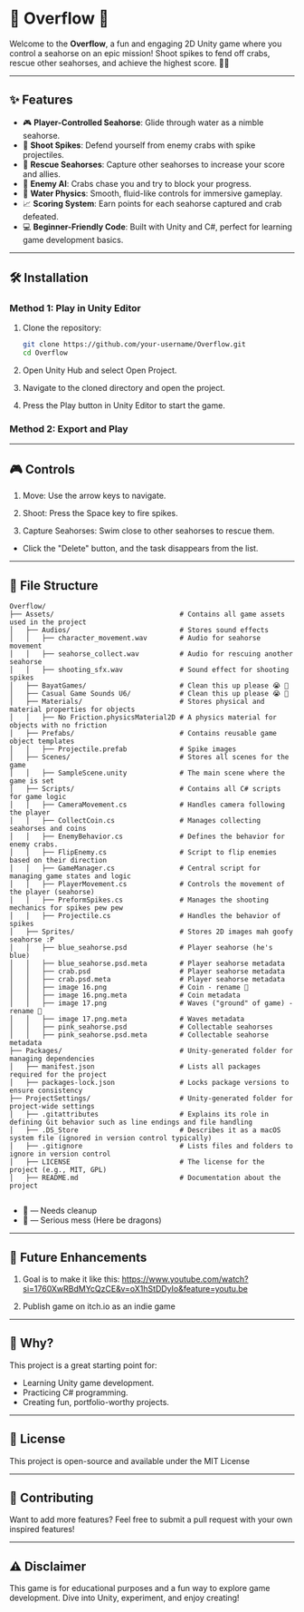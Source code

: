 # 🐚 Overflow 🌊

Welcome to the **Overflow**, a fun and engaging 2D Unity game where you control a seahorse on an epic mission! Shoot spikes to fend off crabs, rescue other seahorses, and achieve the highest score. 🦐🦀

---

## ✨ Features

- 🎮 **Player-Controlled Seahorse**: Glide through water as a nimble seahorse.
- 🏹 **Shoot Spikes**: Defend yourself from enemy crabs with spike projectiles.
- 🤝 **Rescue Seahorses**: Capture other seahorses to increase your score and allies.
- 🌟 **Enemy AI**: Crabs chase you and try to block your progress.
- 🌊 **Water Physics**: Smooth, fluid-like controls for immersive gameplay.
- 📈 **Scoring System**: Earn points for each seahorse captured and crab defeated.
- 💻 **Beginner-Friendly Code**: Built with Unity and C#, perfect for learning game development basics.

---

## 🛠️ Installation

### Method 1: Play in Unity Editor

1. Clone the repository:

   ```bash
   git clone https://github.com/your-username/Overflow.git
   cd Overflow
   ```

2. Open Unity Hub and select Open Project.

3. Navigate to the cloned directory and open the project.

4. Press the Play button in Unity Editor to start the game.

### Method 2: Export and Play
---

## 🎮 Controls

1. Move: Use the arrow keys to navigate.

2. Shoot: Press the Space key to fire spikes.

3. Capture Seahorses: Swim close to other seahorses to rescue them.

- Click the "Delete" button, and the task disappears from the list.

---

## 📂 File Structure

```
Overflow/
├── Assets/                               # Contains all game assets used in the project
│   ├── Audios/                           # Stores sound effects
│   │   ├── character_movement.wav        # Audio for seahorse movement
│   │   ├── seahorse_collect.wav          # Audio for rescuing another seahorse
│   │   ├── shooting_sfx.wav              # Sound effect for shooting spikes
│   ├── BayatGames/                       # Clean this up please 😭 🧹
│   ├── Casual Game Sounds U6/            # Clean this up please 😭 🧹
│   ├── Materials/                        # Stores physical and material properties for objects
│   │   ├── No Friction.physicsMaterial2D # A physics material for objects with no friction
│   ├── Prefabs/                          # Contains reusable game object templates
│   │   ├── Projectile.prefab             # Spike images
│   ├── Scenes/                           # Stores all scenes for the game
│   │   ├── SampleScene.unity             # The main scene where the game is set
│   ├── Scripts/                          # Contains all C# scripts for game logic
│   │   ├── CameraMovement.cs             # Handles camera following the player
│   │   ├── CollectCoin.cs                # Manages collecting seahorses and coins
│   │   ├── EnemyBehavior.cs              # Defines the behavior for enemy crabs.
│   │   ├── FlipEnemy.cs                  # Script to flip enemies based on their direction
│   │   ├── GameManager.cs                # Central script for managing game states and logic
│   │   ├── PlayerMovement.cs             # Controls the movement of the player (seahorse)
│   │   ├── PreformSpikes.cs              # Manages the shooting mechanics for spikes pew pew
│   │   ├── Projectile.cs                 # Handles the behavior of spikes
│   ├── Sprites/                          # Stores 2D images mah goofy seahorse :P
│   │   ├── blue_seahorse.psd             # Player seahorse (he's blue)
│   │   ├── blue_seahorse.psd.meta        # Player seahorse metadata
│   │   ├── crab.psd                      # Player seahorse metadata
│   │   ├── crab.psd.meta                 # Player seahorse metadata
│   │   ├── image 16.png                  # Coin - rename 🧹
│   │   ├── image 16.png.meta             # Coin metadata 
│   │   ├── image 17.png                  # Waves ("ground" of game) - rename 🧹
│   │   ├── image 17.png.meta             # Waves metadata
│   │   ├── pink_seahorse.psd             # Collectable seahorses
│   │   ├── pink_seahorse.psd.meta        # Collectable seahorse metadata
├── Packages/                             # Unity-generated folder for managing dependencies
│   ├── manifest.json                     # Lists all packages required for the project
│   ├── packages-lock.json                # Locks package versions to ensure consistency
├── ProjectSettings/                      # Unity-generated folder for project-wide settings
│   ├── .gitattributes                    # Explains its role in defining Git behavior such as line endings and file handling
│   ├── .DS_Store                         # Describes it as a macOS system file (ignored in version control typically)
│   ├── .gitignore                        # Lists files and folders to ignore in version control
│   ├── LICENSE                           # The license for the project (e.g., MIT, GPL)
│   ├── README.md                         # Documentation about the project


```
* 🧹 — Needs cleanup
* 🐉 — Serious mess (Here be dragons)

---

## 🌟 Future Enhancements

1. Goal is to make it like this: https://www.youtube.com/watch?si=1760XwRBdMYcQzCE&v=oX1hStDDyIo&feature=youtu.be

2. Publish game on itch.io as an indie game


---

## 🤔 Why?

This project is a great starting point for:
- Learning Unity game development.
- Practicing C# programming.
- Creating fun, portfolio-worthy projects.

---

## 📜 License

This project is open-source and available under the MIT License

---

## 🐾 Contributing

Want to add more features? Feel free to submit a pull request with your own inspired features!

---

## ⚠️ Disclaimer

This game is for educational purposes and a fun way to explore game development. Dive into Unity, experiment, and enjoy creating!
